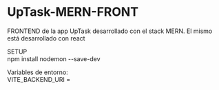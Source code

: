 # UpTask-MERN-FRONT
FRONTEND de la app UpTask desarrollado con el stack MERN. El mismo está desarrollado con react

SETUP </br>
npm install nodemon --save-dev </br>

Variables de entorno: <br/>
VITE_BACKEND_URI =
